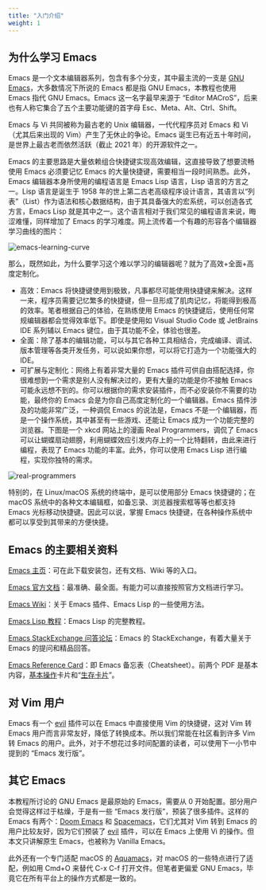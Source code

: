 ```yaml
---
title: "入门介绍"
weight: 1
---
```


## 为什么学习 Emacs

Emacs 是一个文本编辑器系列，包含有多个分支，其中最主流的一支是 [GNU Emacs](https://link.zhihu.com/?target=https%3A//www.gnu.org/software/emacs/)，大多数情况下所说的 Emacs 都是指 GNU Emacs，本教程也使用 Emacs 指代 GNU Emacs。Emacs 这一名字最早来源于 “Editor MACroS”，后来也有人称它集合了五个主要功能键的首字母 Esc、Meta、Alt、Ctrl、Shift。

Emacs 与 Vi 共同被称为最古老的 Unix 编辑器，一代代程序员对 Emacs 和 Vi （尤其后来出现的 Vim）产生了无休止的争论。Emacs 诞生已有近五十年时间，是世界上最古老而依然活跃（截止 2021 年）的开源软件之一。

Emacs 的主要思路是大量依赖组合快捷键实现高效编辑，这直接导致了想要流畅使用 Emacs 必须要记忆 Emacs 的大量快捷键，需要相当一段时间熟悉。此外，Emacs 编辑器本身所使用的编程语言是 Emacs Lisp 语言，Lisp 语言的方言之一。Lisp 语言是诞生于 1958 年的世上第二古老高级程序设计语言，其语言以“列表”（List）作为语法和核心数据结构，由于其具备强大的宏系统，可以创造各式方言，Emacs Lisp 就是其中之一。这个语言相对于我们常见的编程语言来说，晦涩难懂，同样增加了 Emacs 的学习难度。网上流传着一个有趣的形容各个编辑器学习曲线的图片：

![emacs-learning-curve](../../images/emacs-book/intro/learningCurve.jpg)

那么，既然如此，为什么要学习这个难以学习的编辑器呢？就为了高效+全面+高度定制化。

- 高效：Emacs 将快捷键使用到极致，凡事都尽可能使用快捷键来解决。这样一来，程序员需要记忆繁多的快捷键，但一旦形成了肌肉记忆，将能得到极高的效率。笔者根据自己的体验，在熟练使用 Emacs 的快捷键后，使用任何常规编辑器都会觉得效率低下。即使是使用如 Visual Studio Code 或 JetBrains IDE 系列辅以 Emacs 键位，由于其功能不全，体验也很差。
- 全面：除了基本的编辑功能，可以与其它各种工具相结合，完成编译、调试、版本管理等各类开发任务，可以说如果你想，可以将它打造为一个功能强大的 IDE。
- 可扩展与定制化：网络上有着非常大量的 Emacs 插件可供自由搭配选择，你很难想到一个需求是别人没有解决过的，更有大量的功能是你不接触 Emacs 可能永远想不到的。你可以根据你的需求安装插件，而不必安装你不需要的功能，最终你的 Emacs 会是为你自己高度定制化的一个编辑器。Emacs 插件涉及的功能非常广泛，一种调侃 Emacs 的说法是，Emacs 不是一个编辑器，而是一个操作系统，其中甚至有一些游戏、还能让 Emacs 成为一个功能完整的浏览器。下图是一个 xkcd 网站上的漫画 Real Programmers，调侃了 Emacs 可以让蝴蝶扇动翅膀，利用蝴蝶效应引发内存上的一个比特翻转，由此来进行编程，表现了 Emacs 功能的丰富。此外，你可以使用 Emacs Lisp 进行编程，实现你独特的需求。

![real-programmers](../../images/emacs-book/intro/realProgrammers.png)

特别的，在 Linux/macOS 系统的终端中，是可以使用部分 Emacs 快捷键的；在 macOS 系统中的各种文本编辑框，如备忘录、浏览器搜索框等等也都支持 Emacs 光标移动快捷键。因此可以说，掌握 Emacs 快捷键，在各种操作系统中都可以享受到其带来的方便快捷。

## Emacs 的主要相关资料

[Emacs 主页](https://link.zhihu.com/?target=https%3A//www.gnu.org/software/emacs/)：可在此下载安装包，还有文档、Wiki 等的入口。

[Emacs 官方文档](https://link.zhihu.com/?target=https%3A//www.gnu.org/software/emacs/manual/html_node/emacs/index.html)：最准确、最全面。有能力可以直接按照官方文档进行学习。

[Emacs Wiki](https://link.zhihu.com/?target=https%3A//www.emacswiki.org/)：关于 Emacs 插件、Emacs Lisp 的一些使用方法。

[Emacs Lisp 教程](https://link.zhihu.com/?target=https%3A//www.gnu.org/software/emacs/manual/html_node/eintr/)：Emacs Lisp 的完整教程。

[Emacs StackExchange 问答论坛](https://link.zhihu.com/?target=https%3A//emacs.stackexchange.com/)：Emacs 的 StackExchange，有着大量关于 Emacs 的提问和精品回答。

[Emacs Reference Card](https://link.zhihu.com/?target=https%3A//www.gnu.org/software/emacs/refcards/index.html)：即 Emacs 备忘表（Cheatsheet）。前两个 PDF 是基本内容，[基本操作](https://link.zhihu.com/?target=https%3A//www.gnu.org/software/emacs/refcards/pdf/refcard.pdf)卡片和“[生存卡片](https://link.zhihu.com/?target=https%3A//www.gnu.org/software/emacs/refcards/pdf/survival.pdf)”。

## 对 Vim 用户

Emacs 有一个 [evil](https://link.zhihu.com/?target=https%3A//github.com/emacs-evil/evil) 插件可以在 Emacs 中直接使用 Vim 的快捷键，这对 Vim 转 Emacs 用户而言非常友好，降低了转换成本。所以我们常能在社区看到许多 Vim 转 Emacs 的用户。此外，对于不想花过多时间配置的读者，可以使用下一小节中提到的 “Emacs 发行版”。

## 其它 Emacs

本教程所讨论的 GNU Emacs 是最原始的 Emacs，需要从 0 开始配置。部分用户会觉得这样过于枯燥，于是有一些 “Emacs 发行版”，预装了很多插件。这样的 Emacs 有两个：[Doom Emacs](https://link.zhihu.com/?target=https%3A//github.com/hlissner/doom-emacs) 和 [Spacemacs](https://link.zhihu.com/?target=https%3A//www.spacemacs.org/)，它们尤其对 Vim 转到 Emacs 的用户比较友好，因为它们预装了 [evil](https://link.zhihu.com/?target=https%3A//github.com/emacs-evil/evil) 插件，可以在 Emacs 上使用 Vi 的操作。但本文只讲解原生 Emacs，也被称为 Vanilla Emacs。

此外还有一个专门适配 macOS 的 [Aquamacs](https://link.zhihu.com/?target=https%3A//aquamacs.org/)，对 macOS 的一些特点进行了适配，例如用 Cmd+O 来替代 C-x C-f 打开文件。但笔者更偏爱 GNU Emacs，毕竟它在所有平台上的操作方式都是一致的。

